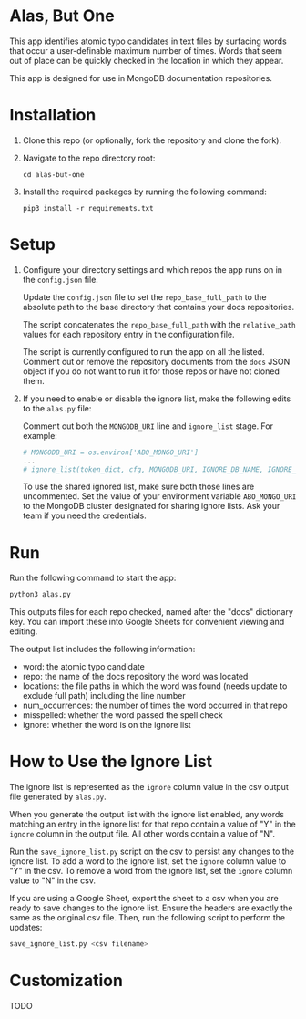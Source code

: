 # Alas, But One

This app identifies atomic typo candidates in text files by surfacing words
that occur a user-definable maximum number of times. Words that seem out of
place can be quickly checked in the location in which they appear.

This app is designed for use in MongoDB documentation repositories.

# Installation

1. Clone this repo (or optionally, fork the repository and clone the fork).

2. Navigate to the repo directory root:

   ```
   cd alas-but-one
   ```

3. Install the required packages by running the following command:

   ```
   pip3 install -r requirements.txt
   ```

# Setup

1. Configure your directory settings and which repos the app runs on in the ``config.json`` file.

   Update the ``config.json`` file to set the ``repo_base_full_path`` to the
   absolute path to the base directory that contains your docs repositories.

   The script concatenates the ``repo_base_full_path`` with the ``relative_path``
   values for each repository entry in the configuration file.

   The script is currently configured to run the app on all the listed.
   Comment out or remove the repository documents from the ``docs`` JSON object
   if you do not want to run it for those repos or have not cloned them.

2. If you need to enable or disable the ignore list, make the following edits to the ``alas.py`` file:

   Comment out both the ``MONGODB_URI`` line and
   ``ignore_list`` stage. For example:

   ```python
   # MONGODB_URI = os.environ['ABO_MONGO_URI']
   ...
   # ignore_list(token_dict, cfg, MONGODB_URI, IGNORE_DB_NAME, IGNORE_COLL_NAME)
   ```

   To use the shared ignored list, make sure both those lines are uncommented.
   Set the value of your environment variable ``ABO_MONGO_URI`` to the
   MongoDB cluster designated for sharing ignore lists. Ask your team if you
   need the credentials.

# Run

Run the following command to start the app:

```bash
python3 alas.py
```

This outputs files for each repo checked, named after the "docs" dictionary
key. You can import these into Google Sheets for convenient viewing and editing.

The output list includes the following information:

- word: the atomic typo candidate
- repo: the name of the docs repository the word was located
- locations: the file paths in which the word was found (needs update to exclude full path) including the line number
- num_occurrences: the number of times the word occurred in that repo
- misspelled: whether the word passed the spell check
- ignore: whether the word is on the ignore list

# How to Use the Ignore List

The ignore list is represented as the ``ignore`` column value in the csv
output file generated by ``alas.py``.

When you generate the output list with the ignore list enabled, any words
matching an entry in the ignore list for that repo contain a value of
"Y" in the ``ignore`` column in the output file. All other words contain
a value of "N".

Run the ``save_ignore_list.py`` script on the csv to persist any
changes to the ignore list. To add a word to the ignore list, set the
``ignore`` column value to "Y" in the csv. To remove a word from the ignore
list, set the ``ignore`` column value to "N" in the csv.

If you are using a Google Sheet, export the sheet to a csv when you are ready
to save changes to the ignore list. Ensure the headers are exactly the same as
the original csv file. Then, run the following script to perform the updates:

```bash
save_ignore_list.py <csv filename>
```


# Customization

TODO

